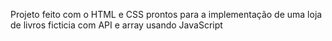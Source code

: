 Projeto feito com o HTML e CSS prontos para a implementação de
uma loja de livros ficticia com API e array usando JavaScript

